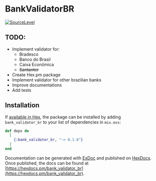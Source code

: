 # BankValidatorBR

[![SourceLevel](https://app.sourcelevel.io/github/itsmegrave/bank_validator_br.svg)](https://app.sourcelevel.io/github/itsmegrave/bank_validator_br)

## TODO:
  - Implement validator for:
    - Bradesco
    - Banco do Brasil
    - Caixa Econômica
    - ~~Santanter~~
  - Create Hex.pm package
  - Implement validator for other brazilian banks
  - Improve documentations
  - Add tests


## Installation

If [available in Hex](https://hex.pm/docs/publish), the package can be installed
by adding `bank_validator_br` to your list of dependencies in `mix.exs`:

```elixir
def deps do
  [
    {:bank_validator_br, "~> 0.1.0"}
  ]
end
```

Documentation can be generated with [ExDoc](https://github.com/elixir-lang/ex_doc)
and published on [HexDocs](https://hexdocs.pm). Once published, the docs can
be found at [https://hexdocs.pm/bank_validator_br](https://hexdocs.pm/bank_validator_br).
